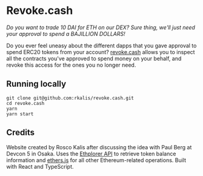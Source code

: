 # Revoke.cash
*Do you want to trade 10 DAI for ETH on our DEX? Sure thing, we'll just need your approval to spend a BAJILLION DOLLARS!*

Do you ever feel uneasy about the different dapps that you gave approval to spend ERC20 tokens from your account? [revoke.cash](https://revoke.cash) allows you to inspect all the contracts you've approved to spend money on your behalf, and revoke this access for the ones you no longer need.

## Running locally
```
git clone git@github.com:rkalis/revoke.cash.git
cd revoke.cash
yarn
yarn start
```

## Credits
Website created by Rosco Kalis after discussing the idea with Paul Berg at Devcon 5 in Osaka. Uses the [Ethplorer API](https://github.com/EverexIO/Ethplorer/wiki/ethplorer-api) to retrieve token balance information and [ethers.js](https://github.com/ethers-io/ethers.js) for all other Ethereum-related operations. Built with React and TypeScript.
